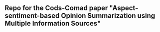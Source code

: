 ## Repo for the Cods-Comad paper "Aspect-sentiment-based Opinion Summarization using Multiple Information Sources"
